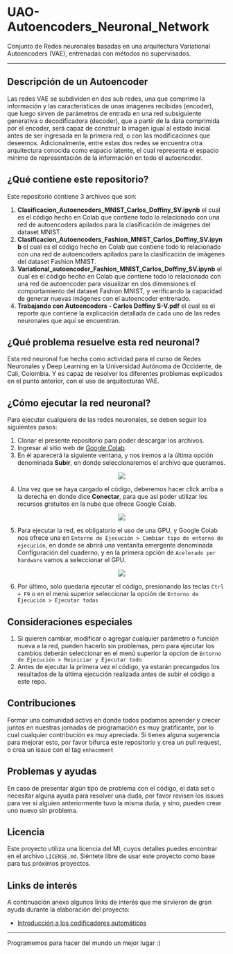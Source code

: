# UAO-Autoencoders_Neuronal_Network
Conjunto de Redes neuronales basadas en una arquitectura Variational Autoencoders (VAE), entrenadas con métodos no supervisados. 

****

## Descripción de un Autoencoder
Las redes VAE se subdividen en dos sub redes, una que comprime la información y las características de unas imágenes recibidas (encoder), que luego sirven de parámetros de entrada en una red subsiguiente generativa o decodificadora (decoder), que a partir de la data comprimida por el encoder, será capaz de construir la imagen igual al estado inicial antes de ser ingresada en la primera red, o con las modificaciones que deseemos. Adicionalmente, entre estas dos redes se encuentra otra arquitectura conocida como espacio latente, el cual representa el espacio mínimo de representación de la información en todo el autoencoder.

## ¿Qué contiene este repositorio?
Este repositorio contiene 3 archivos que son:

1. **Clasificacion_Autoencoders_MNIST_Carlos_Doffiny_SV.ipynb** el cual es el código hecho en Colab que contiene todo lo relacionado con una red de autoencoders apilados para la clasificación de imágenes del dataset MNIST. 
2. **Clasificacion_Autoencoders_Fashion_MNIST_Carlos_Doffiny_SV.ipynb** el cual es el código hecho en Colab que contiene todo lo relacionado con una red de autoencoders apilados para la clasificación de imágenes del dataset Fashion MNIST. 
3. **Variational_autoencoder_Fashion_MNIST_Carlos_Doffiny_SV.ipynb** el cual es el código hecho en Colab que contiene todo lo relacionado con una red de autoencoder para visualizar en dos dimensiones el comportamiento del dataset Fashion MNIST, y verificando la capacidad de generar nuevas imágenes con el autoencoder entrenado.
4. **Trabajando con Autoencoders - Carlos Doffiny S-V.pdf** el cual es el reporte que contiene la explicación detallada de cada uno de las redes neuronales que aquí se encuentran.

## ¿Qué problema resuelve esta red neuronal?
Esta red neuronal fue hecha como actividad para el curso de Redes Neuronales y Deep Learning en la Universidad Autónoma de Occidente, de Cali, Colombia. Y es capaz de resolver los diferentes problemas explicados en el punto anterior, con el uso de arquitecturas VAE.


## ¿Cómo ejecutar la red neuronal?
Para ejecutar cualquiera de las redes neuronales, se deben seguir los siguientes pasos:
1. Clonar el presente repositorio para poder descargar los archivos.
2. Ingresar al sitio web de [Google Colab](https://colab.research.google.com/).
3. En él aparecerá la siguiente ventana, y nos iremos a la última opción denominada **Subir**, en donde seleccionaremos el archivo que queramos. <p align="center"><img src="https://i.imgur.com/LJ5tLin.png"/></p> 
4. Una vez que se haya cargado el código, deberemos hacer click arriba a la derecha en donde dice **Conectar**, para que así poder utilizar los recursos gratuitos en la nube que ofrece Google Colab. <p align="center"><img src="https://i.imgur.com/zOuZjuf.png"/></p>
5. Para ejecutar la red, es obligatorio el uso de una GPU, y Google Colab nos ofrece una en `Entorno de Ejecución > Cambiar tipo de entorno de ejecución`, en donde se abrirá una ventanita emergente denominada Configuración del cuaderno, y en la primera opción de `Acelerado por hardware` vamos a seleccionar el GPU.<p align="center"><img src="https://i.imgur.com/BhGsSgC.png"/></p> 
6. Por último, solo quedaría ejecutar el código, presionando las teclas `Ctrl + F9` o en el menú superior seleccionar la opción de `Entorno de Ejecución > Ejecutar todas`

## Consideraciones especiales

1. Si quieren cambiar, modificar o agregar cualquier parámetro o función nueva a la red, pueden hacerlo sin problemas, pero para ejecutar los cambios deberán seleccionar en el menú superior la opcion de `Entorno de Ejecución > Reiniciar y Ejecutar todo`
2. Antes de ejecutar la primera vez el código, ya estarán precargados los resultados de la última ejecución realizada antes de subir el código a este repo.


## Contribuciones
Formar una comunidad activa en donde todos podamos aprender y crecer juntos en nuestras jornadas de programación es muy gratificante, por lo cual cualquier contribución es muy apreciada. 
Si tienes alguna sugerencia para mejorar esto, por favor bifurca este repositorio y crea un pull request, o crea un issue con el tag `enhacement`

## Problemas y ayudas
En caso de presentar algún tipo de problema con el código, el data set o necesitar alguna ayuda para resolver una duda, por favor revisen los issues para ver si alguien anteriormente tuvo la misma duda, y sino, pueden crear uno nuevo sin problema.

## Licencia
Este proyecto utiliza una licencia del MI, cuyos detalles puedes encontrar en el archivo `LICENSE.md`. Siéntete libre de usar este proyecto como base para tus próximos proyectos.

## Links de interés
A continuación anexo algunos links de interés que me sirvieron de gran ayuda durante la elaboración del proyecto:
* [Introducción a los codificadores automáticos](https://www.tensorflow.org/tutorials/generative/autoencoder)


****
Programemos para hacer del mundo un mejor lugar :)



